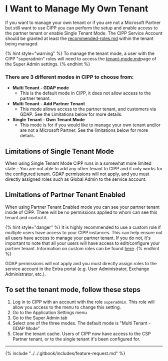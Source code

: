 # I Want to Manage My Own Tenant

If you want to manage your own tenant or if you are not a Microsoft Partner but still want to use CIPP you can perform the setup and enable access to the partner tenant or enable Single Tenant Mode. The CIPP Service Account should be granted at least the [recommended-roles.md](recommended-roles.md "mention") within the tenant being managed.

{% hint style="warning" %}
To manage the tenant mode, a user with the CIPP "superadmin" roles will need to access the [tenant-mode.md](../../user-documentation/cipp/advanced/super-admin/tenant-mode.md "mention")page of the Super Admin settings.
{% endhint %}

### There are 3 different modes in CIPP to choose from:

* **Multi Tenant - GDAP mode**
  * This is the default mode in CIPP, it does not allow access to the partner tenant.
* **Multi Tenant - Add Partner Tenant**
  * This mode allows access to the partner tenant, and customers via GDAP. See the Limitations below for more details.
* **Single Tenant - Own Tenant Mode**
  * This mode is for if you would like to manage your own tenant and/or are not a Microsoft Partner. See the limitations below for more details.

## Limitations of Single Tenant Mode

When using Single Tenant Mode CIPP runs in a somewhat more limited state - You are not able to add any other tenant to CIPP and it only works for the configured tenant. GDAP permissions will not apply, and you must directly assigned roles such as Global Admin to the service account.

## Limitations of Partner Tenant Enabled

When using Partner Tenant Enabled mode you can see your partner tenant inside of CIPP. There will be no permissions applied to whom can see this tenant and control it.

{% hint style="danger" %}
It is highly recommended to use a custom role if multiple users have access to your CIPP instances. This can help ensure not all users have access to manage your partner tenant. If you do not, it's important to note that all your users will have access to edit/configure your partner tenant. Information on custom roles can be found [here](https://docs.cipp.app/setup/installation/roles#custom-roles).
{% endhint %}

GDAP permissions will not apply and you must directly assign roles to the service account in the Entra portal (e.g. User Administrator, Exchange Administrator, etc.).

## To set the tenant mode, follow these steps

1. Log in to CIPP with an account with the role `superadmin`. This role will allow you access to the menu to change this setting.
2. Go to the Application Settings menu
3. Go to the Super Admin tab
4. Select one of the three modes. The default mode is "Multi Tenant - GDAP Mode"
5. Clear the tenant cache. Users of CIPP now have access to the CSP Partner tenant, or to the single tenant it's been configured for.

***

{% include "../../.gitbook/includes/feature-request.md" %}
